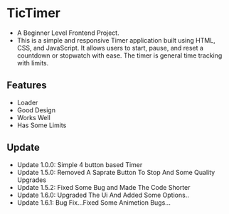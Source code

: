 # TicTimer

- A Beginner Level Frontend Project.
- This is a simple and responsive Timer application built using HTML, CSS, and JavaScript. It allows users to start, pause, and reset a countdown or stopwatch with ease. The timer is general time tracking with limits.


## Features

- Loader
- Good Design
- Works Well
- Has Some Limits

## Update

- Update 1.0.0: Simple 4 button based Timer
- Update 1.5.0: Removed A Saprate Button To Stop And Some Quality Upgrades
- Update 1.5.2: Fixed Some Bug and Made The Code Shorter
- Update 1.6.0: Upgraded The Ui And Added Some Options..
- Update 1.6.1: Bug Fix...Fixed Some Animetion Bugs...